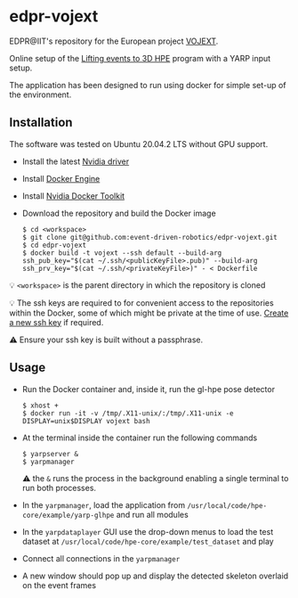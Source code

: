 # edpr-vojext
EDPR@IIT's repository for the European project [VOJEXT](http://vojext.eu/).

Online setup of the [Lifting events to 3D HPE](https://github.com/IIT-PAVIS/lifting_events_to_3d_hpe) program with a YARP input setup.
<!-- Use the hpecore installed with OpenPose functionality to perform HPE on greyscale images streamed over YARP. -->

The application has been designed to run using docker for simple set-up of the environment.

## Installation
The software was tested on Ubuntu 20.04.2 LTS without GPU support.


- Install the latest [Nvidia driver](https://github.com/NVIDIA/nvidia-docker/wiki/Frequently-Asked-Questions#how-do-i-install-the-nvidia-driver)
- Install [Docker Engine](https://docs.docker.com/engine/install/ubuntu)
- Install [Nvidia Docker Toolkit](https://docs.nvidia.com/datacenter/cloud-native/container-toolkit/install-guide.html#docker)

- Download the repository and build the Docker image
    ```shell
    $ cd <workspace>
    $ git clone git@github.com:event-driven-robotics/edpr-vojext.git
    $ cd edpr-vojext
    $ docker build -t vojext --ssh default --build-arg ssh_pub_key="$(cat ~/.ssh/<publicKeyFile>.pub)" --build-arg ssh_prv_key="$(cat ~/.ssh/<privateKeyFile>)" - < Dockerfile
    ```
:bulb: `<workspace>` is the parent directory in which the repository is cloned

:bulb: The ssh keys are required to for convenient access to the repositories within the Docker, some of which might be private at the time of use. [Create a new ssh key](https://docs.github.com/en/github/authenticating-to-github/connecting-to-github-with-ssh/generating-a-new-ssh-key-and-adding-it-to-the-ssh-agent) if required.

:warning: Ensure your ssh key is built without a passphrase.

## Usage
- Run the Docker container and, inside it, run the gl-hpe pose detector
    ```shell
    $ xhost +
    $ docker run -it -v /tmp/.X11-unix/:/tmp/.X11-unix -e DISPLAY=unix$DISPLAY vojext bash
    ```
  
- At the terminal inside the container run the following commands
  ```shell 
  $ yarpserver &
  $ yarpmanager
  ```
  :warning: the `&` runs the process in the background enabling a single terminal to run both processes.

- In the `yarpmanager`, load the application from `/usr/local/code/hpe-core/example/yarp-glhpe` and run all modules

- In the `yarpdataplayer` GUI use the drop-down menus to load the test dataset at `/usr/local/code/hpe-core/example/test_dataset` and play

- Connect all connections in the `yarpmanager` 
  
- A new window should pop up and display the detected skeleton overlaid on the event frames
